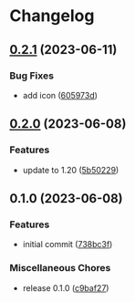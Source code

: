 # Changelog

## [0.2.1](https://github.com/scriptcoded/scripts-difficulty-balancer/compare/v0.2.0...v0.2.1) (2023-06-11)


### Bug Fixes

* add icon ([605973d](https://github.com/scriptcoded/scripts-difficulty-balancer/commit/605973d2fea76a808bfba3011ccfc618f4ec3388))

## [0.2.0](https://github.com/scriptcoded/scripts-difficulty-balancer/compare/v0.1.0...v0.2.0) (2023-06-08)


### Features

* update to 1.20 ([5b50229](https://github.com/scriptcoded/scripts-difficulty-balancer/commit/5b50229fdefd66ba7c45bd0c0155892f83fcfcc5))

## 0.1.0 (2023-06-08)


### Features

* initial commit ([738bc3f](https://github.com/scriptcoded/scripts-difficulty-balancer/commit/738bc3f192840d8a653a99eb6fa5aefc5983a801))


### Miscellaneous Chores

* release 0.1.0 ([c9baf27](https://github.com/scriptcoded/scripts-difficulty-balancer/commit/c9baf27c01f0a4fa0885cb16da5b1322a0ad3d63))
